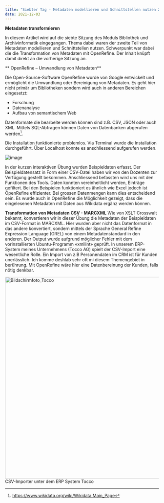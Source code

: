 ```yaml
---
title: "Siebter Tag - Metadaten modellieren und Schnittstellen nutzen 2/2"
date: 2021-12-03
---
```


**Metadaten transformieren**

In diesem Artikel wird auf die siebte Sitzung des Moduls Bibliothek und Archivinformatik eingegangen. Thema dabei waren der zweite Teil von Metadaten modellieren und Schnittstellen nutzen. Schwerpunkt war dabei die die Transformation von Metadaten mit OpenRefine. Der Inhalt knüpft damit direkt an die vorherige Sitzung an. 

** OpenRefine – Umwandlung von Metadaten**

Die Open-Source-Software OpenRefine wurde von Google entwickelt und ermöglicht die Umwandlung oder Bereinigung von Metadaten. Es geht hier nicht primär um Bibliotheken sondern wird auch in anderen Bereichen eingesetzt:
- Forschung
- Datenanalyse
- Aufbau von semantischem Web

Datenformate die bearbeite werden können sind z.B. CSV, JSON oder auch XML. Mittels SQL-Abfragen können Daten von Datenbanken abgerufen werden[^1]. 

Die Installation funktionierte problemlos. Via Terminal wurde die Installation durchgeführt. Über Localhost konnte es anschliessend aufgerufen werden. 

![image](https://user-images.githubusercontent.com/71718724/150866666-ccf9007e-906b-495a-bdef-a8feea88950d.png)

In der kurzen interaktiven Übung wurden Beispieldaten erfasst. Der Beispieldatensatz in Form einer CSV-Datei haben wir von den Dozenten zur Verfügung gestellt bekommen. Anschliessend befassten wird uns mit den Funktionen des Tools. Daten konnten vereinheitlicht werden, Einträge gefiltert. Bei den Beispielen funktioniert es ähnlich wie Excel jedoch ist OpenRefine effizienter. Bei grossen Datenmengen kann dies entscheidend sein. Es wurde auch in OpenRefine die Möglichkeit gezeigt, dass die eingelesenen Metadaten mit Daten aus Wikidata ergänz werden können. 


**Transformation von Metadaten CSV - MARCXML**
Wie von XSLT Crosswalt bekannt, konvertieren wir in dieser Übung die Metadaten der Beispieldaten im CSV-Format in MARCXML. Hier wurden aber nicht das Datenformat in das andere konvertiert, sondern mittels der Sprache General Refine Expression Language (GREL) von einem Metadatenstandard in den anderen. Der Output wurde aufgrund möglicher Fehler mit dem vorinstallierten Ubuntu-Programm «xmllint» geprüft. In unserem ERP-System meines Unternehmens (Tocco AG) spielt der CSV-Import eine wesentliche Rolle. Ein Import von z.B Personendaten im CRM ist für Kunden unerlässlich. Ich komme deshlab sehr oft mi diesem Themengebiet in berührung. Mit OpenRefine wäre hier eine Datenbereinung der Kunden, falls nötig denkbar. 


<img width="660" alt="Bildschirmfoto_Tocco" src="https://user-images.githubusercontent.com/71718724/150869727-57f86557-58ea-4e5e-b34f-fc070d82e6c9.png">
CSV-Importer unter dem ERP System Tocco





[^1]: https://www.wikidata.org/wiki/Wikidata:Main_Page
